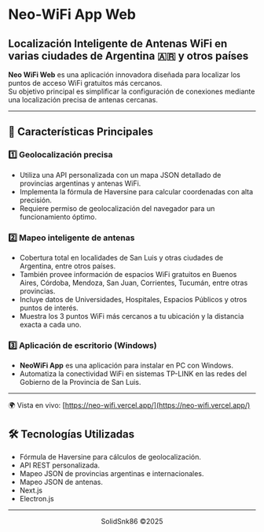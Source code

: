 # Neo-WiFi App Web

## Localización Inteligente de Antenas WiFi en varias ciudades de Argentina 🇦🇷 y otros países

**Neo WiFi Web** es una aplicación innovadora diseñada para localizar los puntos de acceso WiFi gratuitos más cercanos.  
Su objetivo principal es simplificar la configuración de conexiones mediante una localización precisa de antenas cercanas.

---

## 📌 Características Principales

### 1️⃣ Geolocalización precisa
- Utiliza una API personalizada con un mapa JSON detallado de provincias argentinas y antenas WiFi.
- Implementa la fórmula de Haversine para calcular coordenadas con alta precisión.
- Requiere permiso de geolocalización del navegador para un funcionamiento óptimo.

### 2️⃣ Mapeo inteligente de antenas
- Cobertura total en localidades de San Luis y otras ciudades de Argentina, entre otros países.
- También provee información de espacios WiFi gratuitos en Buenos Aires, Córdoba, Mendoza, San Juan, Corrientes, Tucumán, entre otras provincias.
- Incluye datos de Universidades, Hospitales, Espacios Públicos y otros puntos de interés.
- Muestra los 3 puntos WiFi más cercanos a tu ubicación y la distancia exacta a cada uno.

### 3️⃣ Aplicación de escritorio (Windows)
- **NeoWiFi App** es una aplicación para instalar en PC con Windows.
- Automatiza la conectividad WiFi en sistemas TP-LINK en las redes del Gobierno de la Provincia de San Luis.

---

🌍 Vista en vivo: [https://neo-wifi.vercel.app/](https://neo-wifi.vercel.app/)

## 🛠️ Tecnologías Utilizadas

- Fórmula de Haversine para cálculos de geolocalización.
- API REST personalizada.
- Mapeo JSON de provincias argentinas e internacionales.
- Mapeo JSON de antenas.
- Next.js
- Electron.js
---

<div align="center">
  <p>SolidSnk86 ©2025</p>
</div>